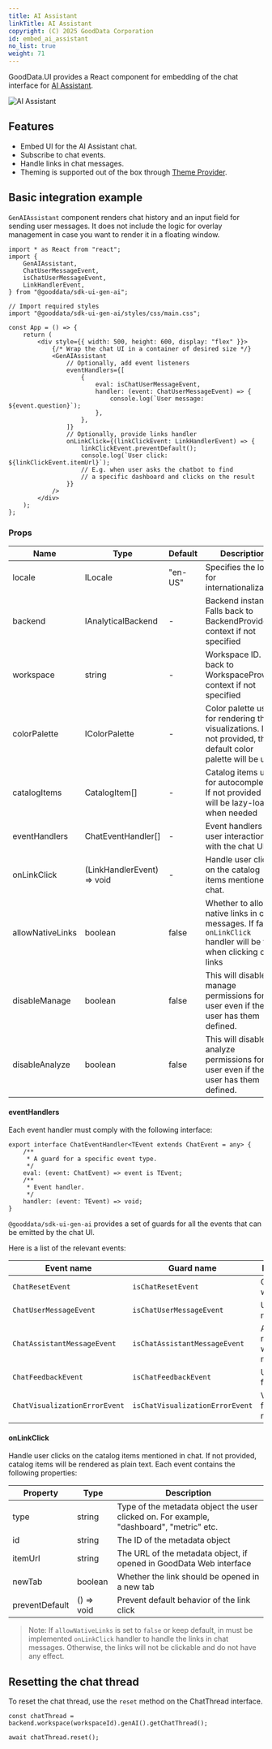 ```yaml
---
title: AI Assistant
linkTitle: AI Assistant
copyright: (C) 2025 GoodData Corporation
id: embed_ai_assistant
no_list: true
weight: 71
---
```


GoodData.UI provides a React component for embedding of the chat interface for [AI Assistant].

![AI Assistant](gd-ui/ai-assistant.png)

## Features

-   Embed UI for the AI Assistant chat.
-   Subscribe to chat events.
-   Handle links in chat messages.
-   Theming is supported out of the box through [Theme Provider].

## Basic integration example

`GenAIAssistant` component renders chat history and an input field for sending user messages.
It does not include the logic for overlay management in case you want to render it in a floating window.

```tsx
import * as React from "react";
import {
    GenAIAssistant,
    ChatUserMessageEvent,
    isChatUserMessageEvent,
    LinkHandlerEvent,
} from "@gooddata/sdk-ui-gen-ai";

// Import required styles
import "@gooddata/sdk-ui-gen-ai/styles/css/main.css";

const App = () => {
    return (
        <div style={{ width: 500, height: 600, display: "flex" }}>
            {/* Wrap the chat UI in a container of desired size */}
            <GenAIAssistant
                // Optionally, add event listeners
                eventHandlers={[
                    {
                        eval: isChatUserMessageEvent,
                        handler: (event: ChatUserMessageEvent) => {
                            console.log(`User message: ${event.question}`);
                        },
                    },
                ]}
                // Optionally, provide links handler
                onLinkClick={(linkClickEvent: LinkHandlerEvent) => {
                    linkClickEvent.preventDefault();
                    console.log(`User click: ${linkClickEvent.itemUrl}`);
                    // E.g. when user asks the chatbot to find
                    // a specific dashboard and clicks on the result
                }}
            />
        </div>
    );
};
```

### Props

| Name             | Type                       | Default | Description                                                                                                          |
| ---------------- | -------------------------- | ------- | -------------------------------------------------------------------------------------------------------------------- |
| locale           | ILocale                    | "en-US" | Specifies the locale for internationalization                                                                        |
| backend          | IAnalyticalBackend         | -       | Backend instance. Falls back to BackendProvider context if not specified                                             |
| workspace        | string                     | -       | Workspace ID. Falls back to WorkspaceProvider context if not specified                                               |
| colorPalette     | IColorPalette              | -       | Color palette used for rendering the visualizations. If not provided, the default color palette will be used         |
| catalogItems     | CatalogItem[]              | -       | Catalog items used for autocompletion. If not provided - will be lazy-loaded when needed                             |
| eventHandlers    | ChatEventHandler[]         | -       | Event handlers for user interactions with the chat UI                                                                |
| onLinkClick      | (LinkHandlerEvent) => void | -       | Handle user clicks on the catalog items mentioned in chat.                                                           |
| allowNativeLinks | boolean                    | false   | Whether to allow native links in chat messages. If false, `onLinkClick` handler will be fired when clicking on links |
| disableManage    | boolean                    | false   | This will disable manage permissions for the user even if the user has them defined.                                 |
| disableAnalyze   | boolean                    | false   | This will disable analyze permissions for the user even if the user has them defined.                                |

#### eventHandlers

Each event handler must comply with the following interface:

```tsx
export interface ChatEventHandler<TEvent extends ChatEvent = any> {
    /**
     * A guard for a specific event type.
     */
    eval: (event: ChatEvent) => event is TEvent;
    /**
     * Event handler.
     */
    handler: (event: TEvent) => void;
}
```

`@gooddata/sdk-ui-gen-ai` provides a set of guards for all the events that can be emitted by the chat UI.

Here is a list of the relevant events:

| Event name                    | Guard name                      | Description                        |
| ----------------------------- | ------------------------------- | ---------------------------------- |
| `ChatResetEvent`              | `isChatResetEvent`              | Chat history was reset             |
| `ChatUserMessageEvent`        | `isChatUserMessageEvent`        | User sent a message                |
| `ChatAssistantMessageEvent`   | `isChatAssistantMessageEvent`   | Assistant responded with a message |
| `ChatFeedbackEvent`           | `isChatFeedbackEvent`           | User gave a feedback               |
| `ChatVisualizationErrorEvent` | `isChatVisualizationErrorEvent` | Visualization failed to render     |

#### onLinkClick

Handle user clicks on the catalog items mentioned in chat. If not provided, catalog items will be rendered as plain text.
Each event contains the following properties:

| Property       | Type       | Description                                                                              |
| -------------- | ---------- | ---------------------------------------------------------------------------------------- |
| type           | string     | Type of the metadata object the user clicked on. For example, "dashboard", "metric" etc. |
| id             | string     | The ID of the metadata object                                                            |
| itemUrl        | string     | The URL of the metadata object, if opened in GoodData Web interface                      |
| newTab         | boolean    | Whether the link should be opened in a new tab                                           |
| preventDefault | () => void | Prevent default behavior of the link click                                               |

> Note: If `allowNativeLinks` is set to `false` or keep default, in must be implemented `onLinkClick` handler to handle
> the links in chat messages. Otherwise, the links will not be clickable and do not have any effect.

## Resetting the chat thread

To reset the chat thread, use the `reset` method on the ChatThread interface.

```tsx
const chatThread = backend.workspace(workspaceId).genAI().getChatThread();

await chatThread.reset();
```

[ai assistant]: https://www.gooddata.com/platform/artificial-intelligence/
[theme provider]: ../../learn/apply_theming/

